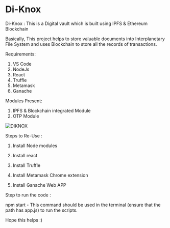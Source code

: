 # Di-Knox

Di-Knox : This is a Digital vault which is built using IPFS & Ethereum Blockchain

Basically, This project helps to store valuable documents into Interplanetary File System and uses Blockchain to store all the records of transactions.

Requirements:

1. VS Code
2. NodeJs
3. React
4. Truffle
5. Metamask
6. Ganache

Modules Present:

1. IPFS & Blockchain integrated Module
2. OTP Module

![DIKNOX](https://friendlyuser.github.io/file-track-Dapp/dapp-arch.png)

Steps to Re-Use :

1. Install Node modules

2. Install react   

3. Install Truffle

4. Install Metamask Chrome extension 

5. Install Ganache Web APP 


Step to run the code :

npm start - This command should be used in the terminal (ensure that the path has app.js) to run the scripts.




Hope this helps :) 


